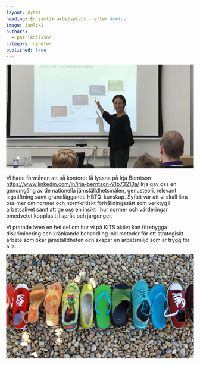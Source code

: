 ```yaml
---
layout: nyhet
heading: En jämlik arbetsplats - efter #metoo
image: jamlik1
authors:
  - patriknilsson
category: nyheter
published: true
---
```


![](/images/nyheter/jamlik.jpg "float-left")

Vi hade förmånen att på kontoret få lyssna på Irja Berntson https://www.linkedin.com/in/irja-berntson-91b73210a/ 
Irja gav oss en genomgång av de nationella jämställdhetsmålen, genusteori, relevant lagstiftning samt grundläggande HBTQ-kunskap. Syftet var att vi skall lära oss mer om normer och normkritiskt förhållningssätt som verktyg i arbetsalivet samt att ge oss en insikt i hur normer och värderingar omedvetet kopplas till språk och jargonger.

Vi pratade även en hel del om hur vi på KITS aktivt kan förebygga diskriminering och kränkande behandling inkl metoder för ett strategiskt arbete som ökar jämställdheten och skapar en arbetsmiljö som är trygg för alla.


![](/images/nyheter/jamlik1.jpg "float-left")